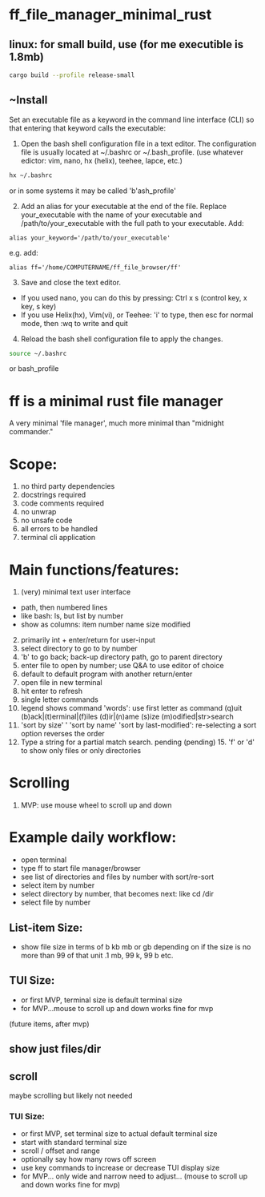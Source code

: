 # ff_file_manager_minimal_rust



## linux: for small build, use (for me executible is 1.8mb)
```bash
cargo build --profile release-small 
```

## ~Install
Set an executable file as a keyword in the command line interface (CLI) so that entering that keyword calls the executable:

1. Open the bash shell configuration file in a text editor. The configuration file is usually located at ~/.bashrc or ~/.bash_profile. (use whatever edictor: vim, nano, hx (helix), teehee, lapce, etc.)
```bash
hx ~/.bashrc
```
or in some systems it may be called 'b'ash_profile'

2. Add an alias for your executable at the end of the file. Replace your_executable with the name of your executable and /path/to/your_executable with the full path to your executable. Add:
```text
alias your_keyword='/path/to/your_executable'
```
e.g. add:
```text
alias ff='/home/COMPUTERNAME/ff_file_browser/ff'
```

3. Save and close the text editor. 
- If you used nano, you can do this by pressing: Ctrl x s (control key, x key, s key)
- If you use Helix(hx), Vim(vi), or Teehee: 'i' to type, then esc for normal mode, then :wq to write and quit

4. Reload the bash shell configuration file to apply the changes.
```bash
source ~/.bashrc
```
or bash_profile


# ff is a minimal rust file manager

A very minimal 'file manager', much more minimal than "midnight commander." 

# Scope:
1. no third party dependencies
2. docstrings required
3. code comments required
4. no unwrap
5. no unsafe code
6. all errors to be handled
7. terminal cli application

# Main functions/features:
1. (very) minimal text user interface
- path, then numbered lines
- like bash: ls, but list by number
- show as columns: item number name size modified
2. primarily int + enter/return for user-input
3. select directory to go to by number
4. 'b' to go back; back-up directory path, go to parent directory
5. enter file to open by number; use Q&A to use editor of choice
6. default to default program with another return/enter
7. open file in new terminal
8. hit enter to refresh
11. single letter commands
12. legend shows command 'words': use first letter as command
(q)uit (b)ack|(t)erminal|(f)iles (d)ir|(n)ame (s)ize (m)odified|str>search 
13. 'sort by size' ' 'sort by name' 'sort by last-modified': re-selecting a sort option reverses the order
14. Type a string for a partial match search.
pending 
(pending) 15. 'f' or 'd' to show only files or only directories


# Scrolling
1. MVP: use mouse wheel to scroll up and down

# Example daily workflow:
- open terminal
- type ff to start file manager/browser
- see list of directories and files by number
  with sort/re-sort
- select item by number
- select directory by number, that becomes next: like cd /dir
- select file by number

## List-item Size:
- show file size in terms of b kb mb or gb depending on
if the size is no more than 99 of that unit
.1 mb, 99 k, 99 b etc.

## TUI Size:
- or first MVP, terminal size is default terminal size
- for MVP...mouse to scroll up and down works fine for mvp


(future items, after mvp)

## show just files/dir

## scroll
maybe scrolling but likely not needed

### TUI Size:
- or first MVP, set terminal size to actual default terminal size
- start with standard terminal size
- scroll / offset and range
- optionally say how many rows off screen
- use key commands to increase or decrease TUI display size
- for MVP... only wide and narrow need to adjust... (mouse to scroll up and down works fine for mvp)

